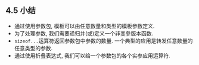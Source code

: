 ## 4.5 小结

- 通过使用参数包, 模板可以由任意数量和类型的模板参数定义.
- 为了处理参数, 我们需要递归并(或)定义一个非变參版本函数.
- `sizeof...`运算符返回参数包中参数的数量. 一个典型的应用是转发任意数量的任意类型的参数.
- 通过使用折叠表达式, 我们可以给一个参数包的各个实参应用运算符.